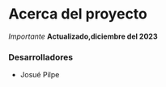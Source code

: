 # Acerca del proyecto
*Importante*
**Actualizado,diciembre del 2023**
### Desarrolladores
* Josué Pilpe


